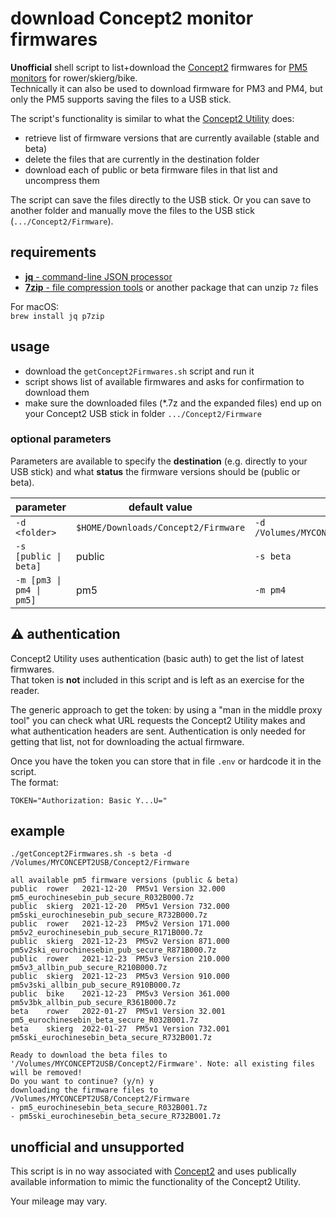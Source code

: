 # download Concept2 monitor firmwares

**Unofficial** shell script to list+download the [Concept2](https://www.concept2.com) firmwares for [PM5 monitors](https://www.concept2.com/service/monitors/pm5/firmware) for rower/skierg/bike.  
Technically it can also be used to download firmware for PM3 and PM4, but only the PM5 supports saving the files to a USB stick.  

The script's functionality is similar to what the [Concept2 Utility](https://www.concept2.com/service/software/concept2-utility) does:

- retrieve list of firmware versions that are currently available (stable and beta)
- delete the files that are currently in the destination folder
- download each of public or beta firmware files in that list and uncompress them

The script can save the files directly to the USB stick. Or you can save to another folder and manually move the files to the USB stick (`.../Concept2/Firmware`).

## requirements

- [**jq** - command-line JSON processor](https://stedolan.github.io/jq/)
- [**7zip** - file compression tools](https://www.7-zip.org/) or another package that can unzip `7z` files

For macOS:  
`brew install jq p7zip`

## usage

- download the `getConcept2Firmwares.sh` script and run it
- script shows list of available firmwares and asks for confirmation to download them
- make sure the downloaded files (*.7z and the expanded files) end up on your Concept2 USB stick in folder `.../Concept2/Firmware`

### optional parameters

Parameters are available to specify the **destination** (e.g. directly to your USB stick) and what **status** the firmware versions should be (public or beta).

| parameter | default value | example |
|---|---|---|
| `-d <folder>` | `$HOME/Downloads/Concept2/Firmware` | `-d /Volumes/MYCONCEPT2USB/Concept2/Firmware` |
| `-s [public \| beta]` | public | `-s beta` |
| `-m [pm3 \| pm4 \| pm5]` | pm5 | `-m pm4` |

## ⚠️ authentication

Concept2 Utility uses authentication (basic auth) to get the list of latest firmwares.  
That token is **not** included in this script and is left as an exercise for the reader.

The generic approach to get the token: by using a "man in the middle proxy tool" you can check what URL requests the Concept2 Utility makes and what authentication headers are sent. Authentication is only needed for getting that list, not for downloading the actual firmware.

Once you have the token you can store that in file `.env` or hardcode it in the script.  
The format:

```shell
TOKEN="Authorization: Basic Y...U="
```

## example

```shell
./getConcept2Firmwares.sh -s beta -d /Volumes/MYCONCEPT2USB/Concept2/Firmware
```

```text
all available pm5 firmware versions (public & beta)
public	rower	2021-12-20	PM5v1 Version 32.000	pm5_eurochinesebin_pub_secure_R032B000.7z
public	skierg	2021-12-20	PM5v1 Version 732.000	pm5ski_eurochinesebin_pub_secure_R732B000.7z
public	rower	2021-12-23	PM5v2 Version 171.000	pm5v2_eurochinesebin_pub_secure_R171B000.7z
public	skierg	2021-12-23	PM5v2 Version 871.000	pm5v2ski_eurochinesebin_pub_secure_R871B000.7z
public	rower	2021-12-23	PM5v3 Version 210.000	pm5v3_allbin_pub_secure_R210B000.7z
public	skierg	2021-12-23	PM5v3 Version 910.000	pm5v3ski_allbin_pub_secure_R910B000.7z
public	bike	2021-12-23	PM5v3 Version 361.000	pm5v3bk_allbin_pub_secure_R361B000.7z
beta	rower	2022-01-27	PM5v1 Version 32.001	pm5_eurochinesebin_beta_secure_R032B001.7z
beta	skierg	2022-01-27	PM5v1 Version 732.001	pm5ski_eurochinesebin_beta_secure_R732B001.7z

Ready to download the beta files to '/Volumes/MYCONCEPT2USB/Concept2/Firmware'. Note: all existing files will be removed!
Do you want to continue? (y/n) y
downloading the firmware files to /Volumes/MYCONCEPT2USB/Concept2/Firmware
- pm5_eurochinesebin_beta_secure_R032B001.7z
- pm5ski_eurochinesebin_beta_secure_R732B001.7z
```

## unofficial and unsupported

This script is in no way associated with [Concept2](https://concept2.com) and uses publically available information to mimic the functionality of the Concept2 Utility.

Your mileage may vary.

